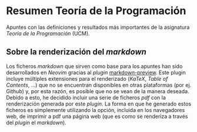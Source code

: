 # Resumen Teoría de la Programación
Apuntes con las definiciones y resultados más importantes de la asignatura
*Teoría de la Programación* (UCM).

## Sobre la renderización del *markdown*
Los ficheros *markdown* que sirven como base para los apuntes han sido
desarrollados en *Neovim* gracias al *plugin* [markdown-preview](https://github.com/iamcco/markdown-preview.nvim). Este plugin incluye múltiples extensiones para el renderizado (*KaTeX*, *Table of Contents*, ...) que no se encuentran disponibles en otras plataformas (por ej. Github) y, por esta razón, es posible que no se vean de la manera deseada. Debido a esto, he decidido incluir una serie de ficheros *pdf* con la renderización generada por este *plugin*. La forma en que he generado estos ficheros es simplemente utilizando la opción, incluida en los navegadores web, de imprimir a pdf una página web (que es como se renderiza a través del *plugin* el *markdown*).
